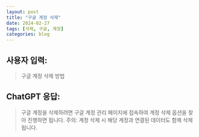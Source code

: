 ```yaml
---
layout: post
title: "구글 계정 삭제"
date: 2024-02-27
tags: [삭제, 구글, 계정]
categories: blog
---
```


## 사용자 입력:
> 구글 계정 삭제 방법


## ChatGPT 응답:
> 구글 계정을 삭제하려면 구글 계정 관리 페이지에 접속하여 계정 삭제 옵션을 찾아 진행하면 됩니다. 주의: 계정 삭제 시 해당 계정과 연결된 데이터도 함께 삭제됩니다.

